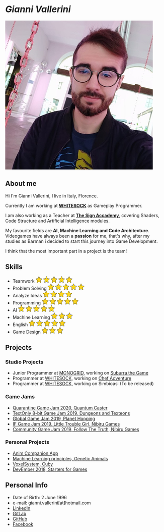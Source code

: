 # ___Gianni Vallerini___

![](gianni_vallerini.jpg)

## __About me__
Hi I'm Gianni Vallerini, I live in Italy, Florence.

Currently I am working at [__WHITESOCK__](https://whitesock.it) as Gameplay Programmer.

I am also working as a Teacher at [__The Sign Accademy__](https://thesign.academy/), covering Shaders, Code Structure and Artificial Intelligence modules.

My favourite fields are __AI, Machine Learning and Code Architecture__.
Videogames have always been a __passion__ for me, that's why, after my studies as Barman i decided to start this journey into Game Development.

I think that the most important part in a project is the team!

## __Skills__
- Teamwork          ![](star.png) ![](star.png) ![](star.png) ![](star.png) ![](star.png)
- Problem Solving   ![](star.png) ![](star.png) ![](star.png) ![](star.png) ![](star.png)
- Analyze Ideas     ![](star.png) ![](star.png) ![](star.png) ![](star.png)
- Programming       ![](star.png) ![](star.png) ![](star.png) ![](star.png) ![](star.png)
- AI                ![](star.png) ![](star.png) ![](star.png) ![](star.png) ![](star.png)
- Machine Learning  ![](star.png) ![](star.png) ![](star.png)
- English           ![](star.png) ![](star.png) ![](star.png) ![](star.png) ![](star.png)
- Game Design       ![](star.png) ![](star.png) ![](star.png)

## __Projects__
### __Studio Projects__
- Junior Programmer at [MONOGRID](http://mono-grid.com/en/), working on [Suburra the Game](https://play.google.com/store/apps/details?id=com.cattleya.suburra.paid&hl=it)
- Programmer at [WHITESOCK](https://whitesock.it/), working on [Chef Adventure](https://play.google.com/store/apps/details?id=com.WhiteSock.ChefAdventure&gl=IT)
- Programmer at [WHITESOCK](https://whitesock.it/), working on Simbioasi (To be released)

### __Game Jams__
- [Quarantine Game Jam 2020, Quantum Caster](https://gianni-vallerini.itch.io/quantumcaster)
- [TextOnly 8-bit Game Jam 2019, Dungeons and Texteons](https://gianni-vallerini.itch.io/dungeons-and-texteons)
- [Global Game Jam 2019, Planet Hopping](https://gitlab.com/GianniVallerini/ggj-2019---le-quinte)
- [IF Game Jam 2019, Little Trouble Girl, Nibiru Games](https://internetfestival.itch.io/little-trouble-girl-if-game-jam-rulez-2019)
- [Community Game Jam 2019, Follow The Truth, Nibiru Games](https://gianni-vallerini.itch.io/follow-the-truth)

### __Personal Projects__
- [Anim Companion App](https://play.google.com/store/apps/details?id=com.giannivalleriniprivate.animcompanion&hl=it)
- [Machine Learning principles, Genetic Animals](https://gitlab.com/GianniVallerini/geneticanimalsproject) 
- [VoxelSystem, Cuby](https://gitlab.com/GianniVallerini/rtlscuby)
- [DevEmber 2018, Starters for Games](https://gitlab.com/GianniVallerini/devember-2018---starters-for-games)

## __Personal Info__
- Date of Birth: 2 June 1996
- e-mail: gianni.vallerini[at]hotmail.com
- [LinkedIn](https://www.linkedin.com/in/gianni-vallerini-a7a948164/?locale=en_US)
- [GitLab](https://gitlab.com/GianniVallerini)
- [GitHub](https://github.com/gianni173)
- [Facebook](https://www.facebook.com/gianni.vallerini)

